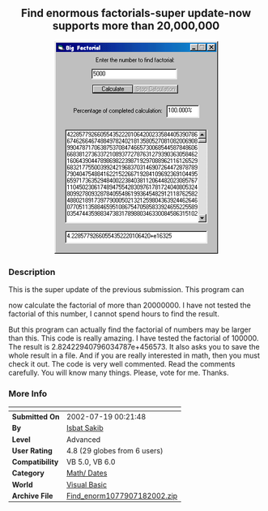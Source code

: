 ﻿<div align="center">

## Find enormous factorials\-super update\-now supports more than 20,000,000

<img src="PIC20027181115202696.GIF">
</div>

### Description

This is the super update of the previous submission. This program can

now calculate the factorial of more than 20000000. I have not tested the factorial of this number, I cannot spend hours to find the result.

But this program can actually find the factorial of numbers may be larger than this. This code is really amazing. I have tested the factorial of 100000. The result is 2.82422940796034787e+456573. It also asks you to save the whole result in a file. And if you are really interested in math, then you must check it out. The code is very well commented. Read the comments carefully. You will know many things. Please, vote for me. Thanks.
 
### More Info
 


<span>             |<span>
---                |---
**Submitted On**   |2002-07-19 00:21:48
**By**             |[Isbat Sakib](https://github.com/Planet-Source-Code/PSCIndex/blob/master/ByAuthor/isbat-sakib.md)
**Level**          |Advanced
**User Rating**    |4.8 (29 globes from 6 users)
**Compatibility**  |VB 5\.0, VB 6\.0
**Category**       |[Math/ Dates](https://github.com/Planet-Source-Code/PSCIndex/blob/master/ByCategory/math-dates__1-37.md)
**World**          |[Visual Basic](https://github.com/Planet-Source-Code/PSCIndex/blob/master/ByWorld/visual-basic.md)
**Archive File**   |[Find\_enorm1077907182002\.zip](https://github.com/Planet-Source-Code/isbat-sakib-find-enormous-factorials-super-update-now-supports-more-than-20-000-000__1-37034/archive/master.zip)








